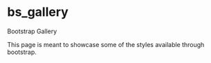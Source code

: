 # bs_gallery
Bootstrap Gallery

This page is meant to showcase some of the styles available through bootstrap.
